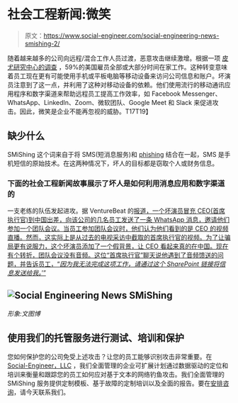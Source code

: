 # 社会工程新闻:微笑

> 原文：<https://www.social-engineer.com/social-engineering-news-smishing-2/>

随着越来越多的公司向远程/混合工作人员过渡，恶意攻击继续激增。根据一项 [皮尤研究中心的调查](https://www.pewresearch.org/social-trends/2022/02/16/covid-19-pandemic-continues-to-reshape-work-in-america/) ，59%的美国雇员全部或大部分时间在家工作。这种转变意味着员工现在更有可能使用手机或平板电脑等移动设备来访问公司信息和账户。坏演员注意到了这一点，并利用了这种对移动设备的依赖。他们使用流行的移动通讯应用程序和数字渠道来帮助远程员工提高工作效率，如 Facebook Messenger、WhatsApp、LinkedIn、Zoom、微软团队、Google Meet 和 Slack 来促进攻击。因此，微笑是企业不能再忽视的威胁。T17T19】

## 缺少什么

SMiShing 这个词来自于将 SMS(短消息服务)和 [phishing](https://www.social-engineer.org/framework/attack-vectors/phishing-attacks-2/) 结合在一起，SMS 是手机短信的原始技术。在这两种情况下，坏人的目标都是窃取个人或财务信息。

### 下面的社会工程新闻故事展示了坏人是如何利用消息应用和数字渠道的

一支老练的队伍发起进攻。据 VentureBeat 的[报道，一个坏演员冒充 CEO(首席执行官)到中国出差，向该公司的几名员工发送了一条 WhatsApp 消息，邀请他们参加一个团队会议。当员工参加团队会议时，他们认为他们看到的是 CEO 的视频直播。然而，这实际上是从过去的电视采访中截取的首席执行官的视频。为了让骗局更有说服力，这个坏演员添加了一个假背景，让 CEO 看起来真的在中国。现在有个转折，团队会议没有音频。这位“首席执行官”聊天说他遇到了音频馈送的问题，并告诉员工，“*因为我无法完成这项工作，请通过这个 SharePoint 链接将信息发送给我。*’”](https://venturebeat.com/2022/02/23/microsoft-teams-is-the-new-frontier-for-phishing-attacks/)

## ![Social Engineering News SMiShing](img/58369632be6245cd383b1af5ee0ac17e.png)

*形象:文图博*

## 使用我们的托管服务进行测试、培训和保护

您如何保护您的公司免受上述攻击？让您的员工能够识别攻击非常重要。在 [Social-Engineer，LLC](https://www.social-engineer.com/) ，我们全面管理的企业可扩展计划通过数据驱动的定位和培训来衡量和跟踪您的员工如何应对基于文本的网络钓鱼攻击。我们全面管理的 SMiShing 服务提供定制模板、基于故障的定制培训以及全面的报告。要在[安排咨询](https://www.social-engineer.com/managed-services/managed-smishing-service/)，请今天联系我们。